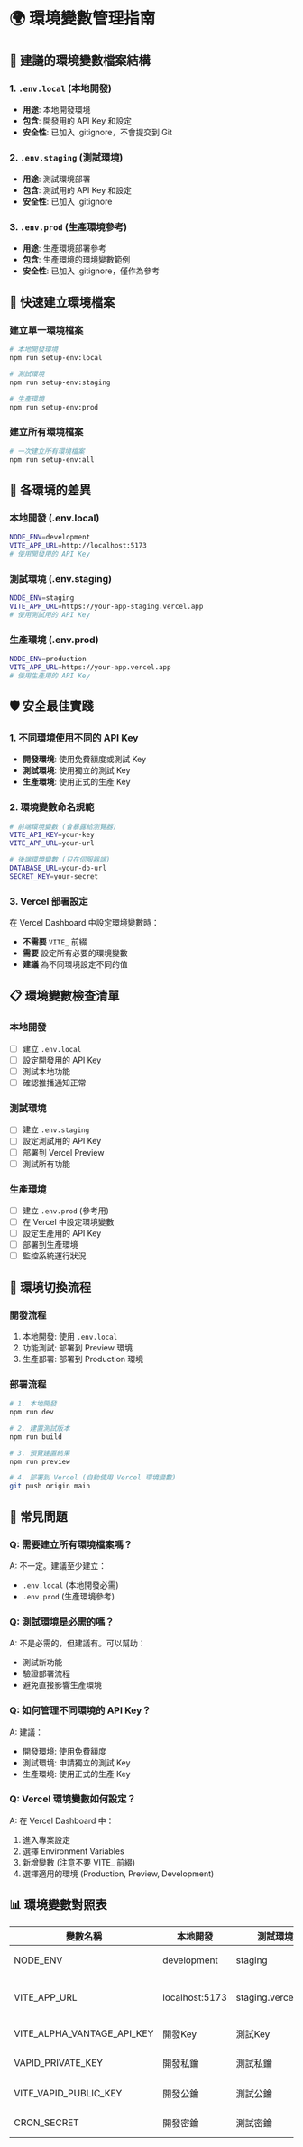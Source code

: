 # 🌍 環境變數管理指南

## 📁 建議的環境變數檔案結構

### 1. **`.env.local`** (本地開發)
- **用途**: 本地開發環境
- **包含**: 開發用的 API Key 和設定
- **安全性**: 已加入 .gitignore，不會提交到 Git

### 2. **`.env.staging`** (測試環境)
- **用途**: 測試環境部署
- **包含**: 測試用的 API Key 和設定
- **安全性**: 已加入 .gitignore

### 3. **`.env.prod`** (生產環境參考)
- **用途**: 生產環境部署參考
- **包含**: 生產環境的環境變數範例
- **安全性**: 已加入 .gitignore，僅作為參考

## 🚀 快速建立環境檔案

### 建立單一環境檔案
```bash
# 本地開發環境
npm run setup-env:local

# 測試環境
npm run setup-env:staging

# 生產環境
npm run setup-env:prod
```

### 建立所有環境檔案
```bash
# 一次建立所有環境檔案
npm run setup-env:all
```

## 🔧 各環境的差異

### 本地開發 (.env.local)
```bash
NODE_ENV=development
VITE_APP_URL=http://localhost:5173
# 使用開發用的 API Key
```

### 測試環境 (.env.staging)
```bash
NODE_ENV=staging
VITE_APP_URL=https://your-app-staging.vercel.app
# 使用測試用的 API Key
```

### 生產環境 (.env.prod)
```bash
NODE_ENV=production
VITE_APP_URL=https://your-app.vercel.app
# 使用生產用的 API Key
```

## 🛡️ 安全最佳實踐

### 1. 不同環境使用不同的 API Key
- **開發環境**: 使用免費額度或測試 Key
- **測試環境**: 使用獨立的測試 Key
- **生產環境**: 使用正式的生產 Key

### 2. 環境變數命名規範
```bash
# 前端環境變數 (會暴露給瀏覽器)
VITE_API_KEY=your-key
VITE_APP_URL=your-url

# 後端環境變數 (只在伺服器端)
DATABASE_URL=your-db-url
SECRET_KEY=your-secret
```

### 3. Vercel 部署設定
在 Vercel Dashboard 中設定環境變數時：
- **不需要** `VITE_` 前綴
- **需要** 設定所有必要的環境變數
- **建議** 為不同環境設定不同的值

## 📋 環境變數檢查清單

### 本地開發
- [ ] 建立 `.env.local`
- [ ] 設定開發用的 API Key
- [ ] 測試本地功能
- [ ] 確認推播通知正常

### 測試環境
- [ ] 建立 `.env.staging`
- [ ] 設定測試用的 API Key
- [ ] 部署到 Vercel Preview
- [ ] 測試所有功能

### 生產環境
- [ ] 建立 `.env.prod` (參考用)
- [ ] 在 Vercel 中設定環境變數
- [ ] 設定生產用的 API Key
- [ ] 部署到生產環境
- [ ] 監控系統運行狀況

## 🔄 環境切換流程

### 開發流程
1. 本地開發: 使用 `.env.local`
2. 功能測試: 部署到 Preview 環境
3. 生產部署: 部署到 Production 環境

### 部署流程
```bash
# 1. 本地開發
npm run dev

# 2. 建置測試版本
npm run build

# 3. 預覽建置結果
npm run preview

# 4. 部署到 Vercel (自動使用 Vercel 環境變數)
git push origin main
```

## 🚨 常見問題

### Q: 需要建立所有環境檔案嗎？
A: 不一定。建議至少建立：
- `.env.local` (本地開發必需)
- `.env.prod` (生產環境參考)

### Q: 測試環境是必需的嗎？
A: 不是必需的，但建議有。可以幫助：
- 測試新功能
- 驗證部署流程
- 避免直接影響生產環境

### Q: 如何管理不同環境的 API Key？
A: 建議：
- 開發環境: 使用免費額度
- 測試環境: 申請獨立的測試 Key
- 生產環境: 使用正式的生產 Key

### Q: Vercel 環境變數如何設定？
A: 在 Vercel Dashboard 中：
1. 進入專案設定
2. 選擇 Environment Variables
3. 新增變數 (注意不要 VITE_ 前綴)
4. 選擇適用的環境 (Production, Preview, Development)

## 📊 環境變數對照表

| 變數名稱 | 本地開發 | 測試環境 | 生產環境 | 說明 |
|---------|---------|---------|---------|------|
| NODE_ENV | development | staging | production | 環境模式 |
| VITE_APP_URL | localhost:5173 | staging.vercel.app | your-app.vercel.app | 應用程式網址 |
| VITE_ALPHA_VANTAGE_API_KEY | 開發Key | 測試Key | 生產Key | 美股API |
| VAPID_PRIVATE_KEY | 開發私鑰 | 測試私鑰 | 生產私鑰 | 推播私鑰 |
| VITE_VAPID_PUBLIC_KEY | 開發公鑰 | 測試公鑰 | 生產公鑰 | 推播公鑰 |
| CRON_SECRET | 開發密鑰 | 測試密鑰 | 生產密鑰 | Cron認證 |
